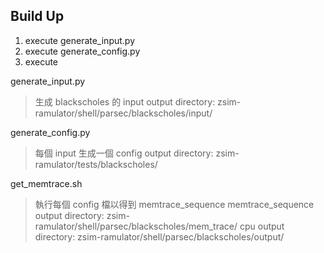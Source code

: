 ## Build Up

1. execute generate_input.py
2. execute generate_config.py
3. execute 

generate_input.py
>生成 blackscholes 的 input
>output directory: zsim-ramulator/shell/parsec/blackscholes/input/

generate_config.py
>每個 input 生成一個 config
>output directory: zsim-ramulator/tests/blackscholes/

get_memtrace.sh
>執行每個 config 檔以得到 memtrace_sequence
>memtrace_sequence output directory: zsim-ramulator/shell/parsec/blackscholes/mem_trace/
>cpu output directory: zsim-ramulator/shell/parsec/blackscholes/output/